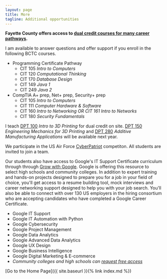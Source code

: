 ```yaml
---
layout: page
title: More
tagline: Additional opportunities
---
```

**Fayette County offers access to [dual credit courses for many career pathways](https://sites.google.com/fayette.kyschools.us/fcps-dual-credit/home).**

I am available to answer questions and offer support if you enroll in the following BCTC courses.

* Programming Certificate Pathway
  * CIT 105 *Intro to Computers*
  * CIT 120 *Computational Thinking*
  * CIT 170 *Database Design*
  * CIT 149 *Java 1*
  * CIT 249 *Java 2*
* CompTIA A+ prep, Net+ prep, Security+ prep
  * CIT 105 *Intro to Computers*
  * CIT 111 *Computer Hardware & Software*
  * CIT 160 *Intro to Networking OR CIT 161 Intro to Networks*
  * CIT 180 *Security Fundamentals*

I teach [DPT 100](https://docs.google.com/document/d/1xKCmSRuOJnwX1Sy_sEcJkh6G8xEw7_JK/edit?usp=sharing&ouid=115616065750392902647&rtpof=true&sd=true) *Intro to 3D Printing* for dual credit on site. [DPT 150](https://drive.google.com/file/d/184PuFk4I0psQ9dX3EK_ub9dRq6nVLA2Q/view?usp=sharing) *Engineering Mechanics for 3D Printing* and [DPT 280](https://docs.google.com/document/d/184H1DDT5ICGx2EU9FERDnUXQPhIQ_YR8/edit?usp=sharing&ouid=115616065750392902647&rtpof=true&sd=true) *Additive Manufacturing Applications* will be available next year.

We participate in the US Air Force [CyberPatriot](https://www.uscyberpatriot.org/home) competiton. All students are invited to join a team.

Our students also have access to Google's IT Support Certificate curriculum through through [Grow with Google](https://grow.google/certificates/). Google is offering this resource to select high schools and community colleges. In addition to expert training and hands-on projects designed to prepare you for a job in your field of choice, you'll get access to a resume building tool, mock interviews and career networking support designed to help you with your job search. You'll also be able to connect with over 130 US employers in the hiring consortium who are accepting candidates who have completed a Google Career Certificate.

* Google IT Support
* Google IT Automation with Python
* Google Cybersecurity
* Google Project Management
* Google Data Analytics
* Google Advanced Data Analytics
* Google UX Design
* Google Business Intelligence
* Google Digital Marketing & E-commerce
* *Community colleges and high schools can [request free access](https://grow.google/certificates-edu/?utm_source=gDigital&utm_medium=emprowebsite&utm_campaign=certs&utm_content=he&utm_term=)*

[Go to the Home Page]({{ site.baseurl }}{% link index.md %})
